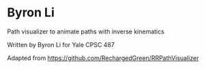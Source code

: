 # Byron Li
 Path visualizer to animate paths with inverse kinematics

Written by Byron Li for Yale CPSC 487

Adapted from https://github.com/RechargedGreen/RRPathVisualizer
